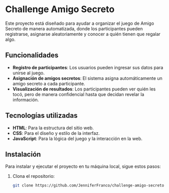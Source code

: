 # Challenge Amigo Secreto

Este proyecto está diseñado para ayudar a organizar el juego de Amigo Secreto de manera automatizada, donde los participantes pueden registrarse, asignarse aleatoriamente y conocer a quién tienen que regalar algo.

## Funcionalidades

- **Registro de participantes**: Los usuarios pueden ingresar sus datos para unirse al juego.
- **Asignación de amigos secretos**: El sistema asigna automáticamente un amigo secreto a cada participante.
- **Visualización de resultados**: Los participantes pueden ver quién les tocó, pero de manera confidencial hasta que decidan revelar la información.

## Tecnologías utilizadas

- **HTML**: Para la estructura del sitio web.
- **CSS**: Para el diseño y estilo de la interfaz.
- **JavaScript**: Para la lógica del juego y la interacción en la web.

## Instalación

Para instalar y ejecutar el proyecto en tu máquina local, sigue estos pasos:

1. Clona el repositorio:

   ```bash
   git clone https://github.com/JenniferFranco/challenge-amigo-secreto.git

